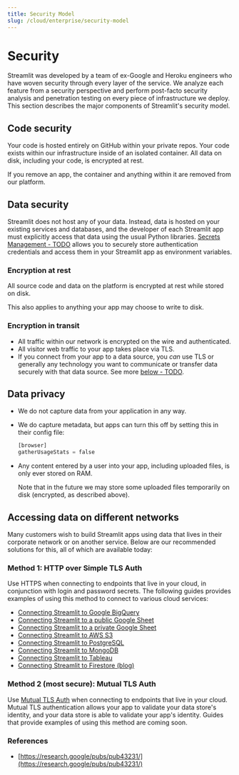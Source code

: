 ```yaml
---
title: Security Model
slug: /cloud/enterprise/security-model
---
```


# Security

Streamlit was developed by a team of ex-Google and Heroku engineers who have woven security through every layer of the service. We analyze each feature from a security perspective and perform post-facto security analysis and penetration testing on every piece of infrastructure we deploy. This section describes the major components of Streamlit's security model.

## Code security

Your code is hosted entirely on GitHub within your private repos. Your code exists within our infrastructure inside of an isolated container. All data on disk, including your code, is encrypted at rest.

If you remove an app, the container and anything within it are removed from our platform.

## Data security

Streamlit does not host any of your data. Instead, data is hosted on your existing services and databases, and the developer of each Streamlit app must explicitly access that data using the usual Python libraries. [Secrets Management - TODO](https://www.notion.so/Secrets-Management-730c82af2fc048d383d668c4049fb9bf) allows you to securely store authentication credentials and access them in your Streamlit app as environment variables.

### Encryption at rest

All source code and data on the platform is encrypted at rest while stored on disk.

This also applies to anything your app may choose to write to disk.

### Encryption in transit

- All traffic within our network is encrypted on the wire and authenticated.
- All visitor web traffic to your app takes place via TLS.
- If you connect from your app to a data source, you *can* use TLS or generally any technology you want to communicate or transfer data securely with that data source. See more [below - TODO](https://www.notion.so/Memo-to-your-IT-dept-79bd3eb811c04936af11bb8cd001cf6a).

## Data privacy

- We do not capture data from your application in any way.
- We do capture metadata, but apps can turn this off by setting this in their config file:

    ```python
    [browser]
    gatherUsageStats = false
    ```

- Any content entered by a user into your app, including uploaded files, is only ever stored on RAM.

    Note that in the future we may store some uploaded files temporarily on disk (encrypted, as described above).

## Accessing data on different networks

Many customers wish to build Streamlit apps using data that lives in their corporate network or on another service. Below are our recommended solutions for this, all of which are available today:

### Method 1: HTTP over Simple TLS Auth

Use HTTPS when connecting to endpoints that live in your cloud, in conjunction with login and password secrets. The following guides provides examples of using this method to connect to various cloud services:

- [Connecting Streamlit to Google BigQuery](/kb/tutorials/databases/bigquery)
- [Connecting Streamlit to a public Google Sheet](/kb/tutorials/databases/public-gsheet)
- [Connecting Streamlit to a private Google Sheet](/kb/tutorials/databases/private-gsheet)
- [Connecting Streamlit to AWS S3](/kb/tutorials/databases/aws-s3)
- [Connecting Streamlit to PostgreSQL](/kb/tutorials/databases/postgresql)
- [Connecting Streamlit to MongoDB](/kb/tutorials/databases/mongodb)
- [Connecting Streamlit to Tableau](/kb/tutorials/databases/tableau)
- [Connecting Streamlit to Firestore (blog)](https://blog.streamlit.io/streamlit-firestore/)

### Method 2 (most secure): Mutual TLS Auth

Use [Mutual TLS Auth](https://stackoverflow.com/a/9248748) when connecting to endpoints that live in your cloud. Mutual TLS authentication allows your app to validate your data store's identity, and your data store is able to validate your app's identity. Guides that provide examples of using this method are coming soon.

### References

- [https://research.google/pubs/pub43231/](https://research.google/pubs/pub43231/)